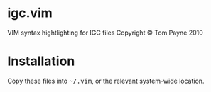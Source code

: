 igc.vim
=======

VIM syntax hightlighting for IGC files
Copyright &copy; Tom Payne 2010


Installation
============

Copy these files into <tt>~/.vim</tt>, or the relevant system-wide location.
